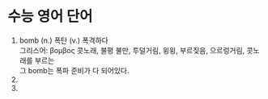 # 수능 영어 단어
<ol>
  <li>
    bomb (n.) 폭탄 (v.) 폭격하다 <br>
    그리스어: βομβος 콧노래, 불평 불만, 투덜거림, 윙윙, 부르짖음, 으르렁거림, 콧노래를 부르는 <br>
    그 bomb는 폭파 준비가 다 되어있다.
  </li>
  <li></li>
  <li></li>
</ol>
